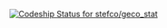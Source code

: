
[ ![Codeship Status for stefco/geco_stat](https://codeship.com/projects/e9762300-bd59-0133-0ed3-2a1d867cc1c8/status?branch=master)](https://codeship.com/projects/136547)